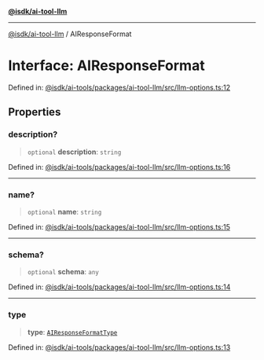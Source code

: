 [**@isdk/ai-tool-llm**](../README.md)

***

[@isdk/ai-tool-llm](../globals.md) / AIResponseFormat

# Interface: AIResponseFormat

Defined in: [@isdk/ai-tools/packages/ai-tool-llm/src/llm-options.ts:12](https://github.com/isdk/ai-tool-llm.js/blob/d6d9893dfd318ddf757b21ff3f422c985e852178/src/llm-options.ts#L12)

## Properties

### description?

> `optional` **description**: `string`

Defined in: [@isdk/ai-tools/packages/ai-tool-llm/src/llm-options.ts:16](https://github.com/isdk/ai-tool-llm.js/blob/d6d9893dfd318ddf757b21ff3f422c985e852178/src/llm-options.ts#L16)

***

### name?

> `optional` **name**: `string`

Defined in: [@isdk/ai-tools/packages/ai-tool-llm/src/llm-options.ts:15](https://github.com/isdk/ai-tool-llm.js/blob/d6d9893dfd318ddf757b21ff3f422c985e852178/src/llm-options.ts#L15)

***

### schema?

> `optional` **schema**: `any`

Defined in: [@isdk/ai-tools/packages/ai-tool-llm/src/llm-options.ts:14](https://github.com/isdk/ai-tool-llm.js/blob/d6d9893dfd318ddf757b21ff3f422c985e852178/src/llm-options.ts#L14)

***

### type

> **type**: [`AIResponseFormatType`](../type-aliases/AIResponseFormatType.md)

Defined in: [@isdk/ai-tools/packages/ai-tool-llm/src/llm-options.ts:13](https://github.com/isdk/ai-tool-llm.js/blob/d6d9893dfd318ddf757b21ff3f422c985e852178/src/llm-options.ts#L13)
